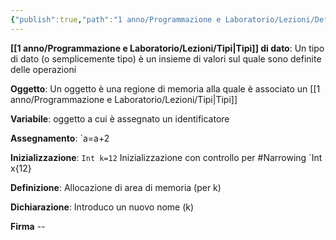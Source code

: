 ```yaml
---
{"publish":true,"path":"1 anno/Programmazione e Laboratorio/Lezioni/Definizioni.md","permalink":"/1 anno/Programmazione e Laboratorio/Lezioni/Definizioni/","PassFrontmatter":true}
---
```



**[[1 anno/Programmazione e Laboratorio/Lezioni/Tipi\|Tipi]] di dato**: Un tipo di dato (o semplicemente tipo) è un insieme di valori sul quale sono definite delle operazioni

**Oggetto**: Un oggetto è una regione di memoria alla quale è associato un [[1 anno/Programmazione e Laboratorio/Lezioni/Tipi\|Tipi]]

**Variabile**: oggetto a cui è assegnato un identificatore

**Assegnamento**: `a=a+2

**Inizializzazione**: `Int k=12`
						  Inizializzazione con controllo per #Narrowing `Int x{12}

**Definizione**: Allocazione di area di memoria (per k)

**Dichiarazione**: Introduco un nuovo nome (k)

**Firma** --